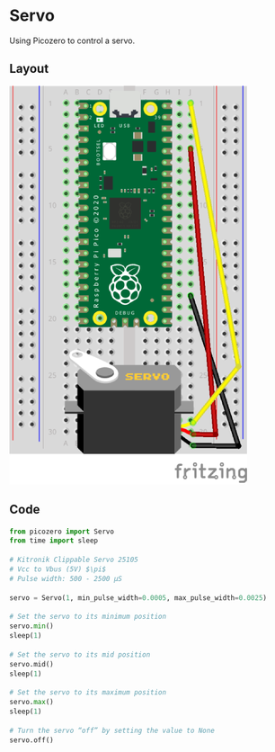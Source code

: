 # Servo

Using Picozero to control a servo.

## Layout

![Servo Layout](media/servo.png)

## Code

``` python
from picozero import Servo
from time import sleep

# Kitronik Clippable Servo 25105
# Vcc to Vbus (5V) $\pi$
# Pulse width: 500 - 2500 μS

servo = Servo(1, min_pulse_width=0.0005, max_pulse_width=0.0025)

# Set the servo to its minimum position
servo.min()
sleep(1)

# Set the servo to its mid position
servo.mid()
sleep(1)

# Set the servo to its maximum position
servo.max()
sleep(1)

# Turn the servo “off” by setting the value to None
servo.off()
```
